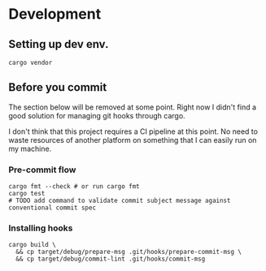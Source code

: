 # Development

## Setting up dev env.

```shell
cargo vendor
```

## Before you commit

The section below will be removed at some point.
Right now I didn't find a good solution for managing git hooks through cargo.

I don't think that this project requires a CI pipeline at this point.
No need to waste resources of another platform on something that I can easily run on my machine.

### Pre-commit flow

```shell
cargo fmt --check # or run cargo fmt
cargo test
# TODO add command to validate commit subject message against conventional commit spec
```

### Installing hooks

```shell
cargo build \
  && cp target/debug/prepare-msg .git/hooks/prepare-commit-msg \
  && cp target/debug/commit-lint .git/hooks/commit-msg
```

